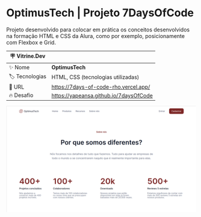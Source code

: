 # OptimusTech | Projeto 7DaysOfCode

Projeto desenvolvido para colocar em prática os conceitos desenvolvidos na formação HTML e CSS da Alura, como por exemplo, posicionamente com Flexbox e Grid.

| :placard: Vitrine.Dev |     |
| -------------  | --- |
| :sparkles: Nome        | **OptimusTech**
| :label: Tecnologias | HTML, CSS (tecnologias utilizadas)
| :rocket: URL         | https://7days-of-code-rho.vercel.app/
| :fire: Desafio     | https://yapeansa.github.io/7daysOfCode

<!-- Inserir imagem com a #vitrinedev ao final do link -->
![OptimusTech](img/projeto.png#vitrinedev)

<!--
## Detalhes do projeto

Textos e imagens que descrevam seu projeto, suas conquistas, seus desafios, próximos passos, etc...
-->
